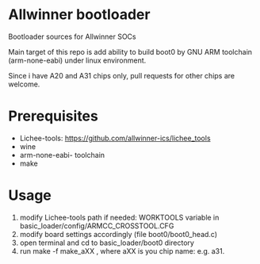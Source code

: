 Allwinner bootloader
====================

Bootloader sources for Allwinner SOCs

Main target of this repo is add ability to build
boot0 by GNU ARM toolchain (arm-none-eabi) under linux environment.

Since i have A20 and A31 chips only, pull requests
for other chips are welcome.

Prerequisites
=============
- Lichee-tools: https://github.com/allwinner-ics/lichee_tools
- wine
- arm-none-eabi- toolchain
- make

Usage
=====

1. modify Lichee-tools path if needed: WORKTOOLS variable in basic_loader/config/ARMCC_CROSSTOOL.CFG
2. modify board settings accordingly (file boot0/boot0_head.c)
3. open terminal and cd to basic_loader/boot0 directory
4. run make -f make_aXX , where aXX is you chip name: e.g. a31.
